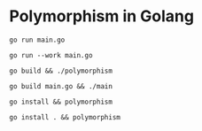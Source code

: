 # Polymorphism in Golang

`go run main.go`

`go run --work main.go`

`go build && ./polymorphism`

`go build main.go && ./main`

`go install && polymorphism`

`go install . && polymorphism`
